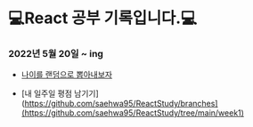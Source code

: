 # :computer:React 공부 기록입니다.:computer:

### 2022년 5월 20일 ~ ing
- [나이를 랜덤으로 뽑아내보자](https://github.com/saehwa95/ReactStudy/tree/main/FirstReact)

- [내 일주일 평점 남기기](https://github.com/saehwa95/ReactStudy/branches](https://github.com/saehwa95/ReactStudy/tree/main/week1)
